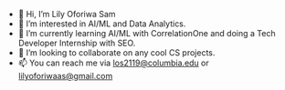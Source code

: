 - 👋 Hi, I’m Lily Oforiwa Sam
- 👀 I’m interested in AI/ML and Data Analytics.
- 🌱 I’m currently learning AI/ML with CorrelationOne and doing a Tech Developer Internship with SEO.
- 💞️ I’m looking to collaborate on any cool CS projects.
- 📫 You can reach me via los2119@columbia.edu or lilyoforiwaas@gmail.com

<!---
oforiwaasam/oforiwaasam is a ✨ special ✨ repository because its `README.md` (this file) appears on your GitHub profile.
You can click the Preview link to take a look at your changes.
--->
